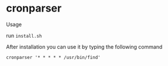 # cronparser
Usage

run `install.sh`

After installation you can use it by typing the following command

`cronparser '* * * * * /usr/bin/find'`
